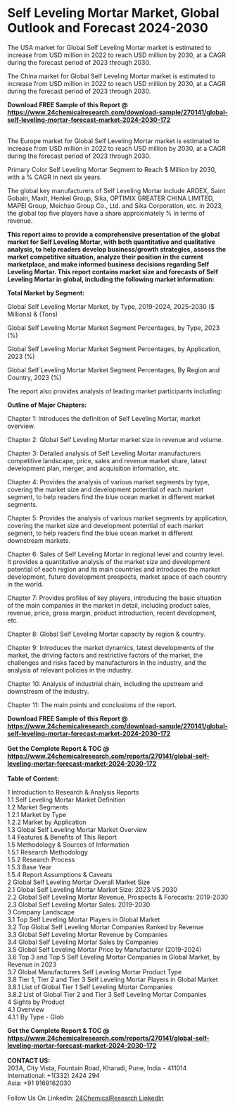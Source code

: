 <h1>Self Leveling Mortar Market, Global Outlook and Forecast 2024-2030</h1><p>The USA market for Global Self Leveling Mortar market is estimated to increase from USD million in 2022 to reach USD million by 2030, at a CAGR during the forecast period of 2023 through 2030.</p><p>
</p><p>The China market for Global Self Leveling Mortar market is estimated to increase from USD million in 2022 to reach USD million by 2030, at a CAGR during the forecast period of 2023 through 2030.</p><div><b>Download FREE Sample of this Report @ 
            <a href="https://www.24chemicalresearch.com/download-sample/270141/global-self-leveling-mortar-forecast-market-2024-2030-172">
            https://www.24chemicalresearch.com/download-sample/270141/global-self-leveling-mortar-forecast-market-2024-2030-172</a></b></div><br><p>
</p><p>The Europe market for Global Self Leveling Mortar market is estimated to increase from USD million in 2022 to reach USD million by 2030, at a CAGR during the forecast period of 2023 through 2030.</p><p>
Primary Color Self Leveling Mortar Segment to Reach $ Million by 2030, with a % CAGR in next six years.</p><p>
The global key manufacturers of Self Leveling Mortar include ARDEX, Saint Gobain, Maxit, Henkel Group, Sika, OPTIMIX GREATER CHINA LIMITED, MAPEI Group, Meichao Group Co., Ltd. and Sika Corporation, etc. in 2023, the global top five players have a share approximately % in terms of revenue.</p><p>
<strong>This report aims to provide a comprehensive presentation of the global market for Self Leveling Mortar, with both quantitative and qualitative analysis, to help readers develop business/growth strategies, assess the market competitive situation, analyze their position in the current marketplace, and make informed business decisions regarding Self Leveling Mortar. This report contains market size and forecasts of Self Leveling Mortar in global, including the following market information:</strong></p><p>
</p><p>
<strong>Total Market by Segment:</strong></p><p>
Global Self Leveling Mortar Market, by Type, 2019-2024, 2025-2030 ($ Millions) &amp; (Tons)</p><p>
Global Self Leveling Mortar Market Segment Percentages, by Type, 2023 (%)</p><p>
</p><p>
Global Self Leveling Mortar Market Segment Percentages, by Application, 2023 (%)</p><p>
</p><p>
Global Self Leveling Mortar Market Segment Percentages, By Region and Country, 2023 (%)</p><p>
</p><p>
The report also provides analysis of leading market participants including:</p><p>
</p><p>
</p><p>
</p><p><strong>Outline of Major Chapters:</strong></p><p>
</p><p>Chapter 1: Introduces the definition of Self Leveling Mortar, market overview.</p><p>
Chapter 2: Global Self Leveling Mortar market size in revenue and volume.</p><p>
Chapter 3: Detailed analysis of Self Leveling Mortar manufacturers competitive landscape, price, sales and revenue market share, latest development plan, merger, and acquisition information, etc.</p><p>
Chapter 4: Provides the analysis of various market segments by type, covering the market size and development potential of each market segment, to help readers find the blue ocean market in different market segments.</p><p>
Chapter 5: Provides the analysis of various market segments by application, covering the market size and development potential of each market segment, to help readers find the blue ocean market in different downstream markets.</p><p>
Chapter 6: Sales of Self Leveling Mortar in regional level and country level. It provides a quantitative analysis of the market size and development potential of each region and its main countries and introduces the market development, future development prospects, market space of each country in the world.</p><p>
Chapter 7: Provides profiles of key players, introducing the basic situation of the main companies in the market in detail, including product sales, revenue, price, gross margin, product introduction, recent development, etc.</p><p>
Chapter 8: Global Self Leveling Mortar capacity by region &amp; country.</p><p>
Chapter 9: Introduces the market dynamics, latest developments of the market, the driving factors and restrictive factors of the market, the challenges and risks faced by manufacturers in the industry, and the analysis of relevant policies in the industry.</p><p>
Chapter 10: Analysis of industrial chain, including the upstream and downstream of the industry.</p><p>
Chapter 11: The main points and conclusions of the report.</p><div><b>Download FREE Sample of this Report @ 
            <a href="https://www.24chemicalresearch.com/download-sample/270141/global-self-leveling-mortar-forecast-market-2024-2030-172">
            https://www.24chemicalresearch.com/download-sample/270141/global-self-leveling-mortar-forecast-market-2024-2030-172</a></b></div><br><div><b>Get the Complete Report & TOC @ 
            <a href="https://www.24chemicalresearch.com/reports/270141/global-self-leveling-mortar-forecast-market-2024-2030-172">
            https://www.24chemicalresearch.com/reports/270141/global-self-leveling-mortar-forecast-market-2024-2030-172</a></b></div><br>
            <b>Table of Content:</b><p>1 Introduction to Research & Analysis Reports<br />
    1.1 Self Leveling Mortar Market Definition<br />
    1.2 Market Segments<br />
        1.2.1 Market by Type<br />
        1.2.2 Market by Application<br />
    1.3 Global Self Leveling Mortar Market Overview<br />
    1.4 Features & Benefits of This Report<br />
    1.5 Methodology & Sources of Information<br />
        1.5.1 Research Methodology<br />
        1.5.2 Research Process<br />
        1.5.3 Base Year<br />
        1.5.4 Report Assumptions & Caveats<br />
2 Global Self Leveling Mortar Overall Market Size<br />
    2.1 Global Self Leveling Mortar Market Size: 2023 VS 2030<br />
    2.2 Global Self Leveling Mortar Revenue, Prospects & Forecasts: 2019-2030<br />
    2.3 Global Self Leveling Mortar Sales: 2019-2030<br />
3 Company Landscape<br />
    3.1 Top Self Leveling Mortar Players in Global Market<br />
    3.2 Top Global Self Leveling Mortar Companies Ranked by Revenue<br />
    3.3 Global Self Leveling Mortar Revenue by Companies<br />
    3.4 Global Self Leveling Mortar Sales by Companies<br />
    3.5 Global Self Leveling Mortar Price by Manufacturer (2019-2024)<br />
    3.6 Top 3 and Top 5 Self Leveling Mortar Companies in Global Market, by Revenue in 2023<br />
    3.7 Global Manufacturers Self Leveling Mortar Product Type<br />
    3.8 Tier 1, Tier 2 and Tier 3 Self Leveling Mortar Players in Global Market<br />
        3.8.1 List of Global Tier 1 Self Leveling Mortar Companies<br />
        3.8.2 List of Global Tier 2 and Tier 3 Self Leveling Mortar Companies<br />
4 Sights by Product<br />
    4.1 Overview<br />
        4.1.1 By Type - Glob</p><div><b>Get the Complete Report & TOC @ 
            <a href="https://www.24chemicalresearch.com/reports/270141/global-self-leveling-mortar-forecast-market-2024-2030-172">
            https://www.24chemicalresearch.com/reports/270141/global-self-leveling-mortar-forecast-market-2024-2030-172</a></b></div><br><b>CONTACT US:</b><br>
            203A, City Vista, Fountain Road, Kharadi, Pune, India - 411014<br>
            International: +1(332) 2424 294<br>
            Asia: +91 9169162030 <br><br>
            Follow Us On LinkedIn: <a href="https://www.linkedin.com/company/24chemicalresearch/">24ChemicalResearch LinkedIn</a>